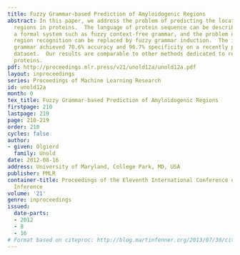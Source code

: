 ```yaml
---
title: Fuzzy Grammar-based Prediction of Amyloidogenic Regions
abstract: In this paper, we address the problem of predicting the location of amyloidogenic
  regions in proteins.  The language of protein sequence can be described by using
  a formal system such as fuzzy context-free grammar, and the problem of amyloidogenic
  region recognition can be replaced by fuzzy grammar induction.  The induced fuzzy
  grammar achieved 70.6% accuracy and 96.7% specificity on a recently published amyloidogenic
  dataset.  Our results are comparable to other methods dedicated to recognize amyloid
  proteins.
pdf: http://proceedings.mlr.press/v21/unold12a/unold12a.pdf
layout: inproceedings
series: Proceedings of Machine Learning Research
id: unold12a
month: 0
tex_title: Fuzzy Grammar-based Prediction of Amyloidogenic Regions
firstpage: 210
lastpage: 219
page: 210-219
order: 210
cycles: false
author:
- given: Olgierd
  family: Unold
date: 2012-08-16
address: University of Maryland, College Park, MD, USA
publisher: PMLR
container-title: Proceedings of the Eleventh International Conference on Grammatical
  Inference
volume: '21'
genre: inproceedings
issued:
  date-parts:
  - 2012
  - 8
  - 16
# Format based on citeproc: http://blog.martinfenner.org/2013/07/30/citeproc-yaml-for-bibliographies/
---
```

